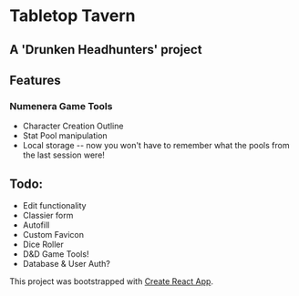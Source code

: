 # Tabletop Tavern
## A 'Drunken Headhunters' project

## Features
### Numenera Game Tools
- Character Creation Outline
- Stat Pool manipulation
- Local storage -- now you won't have to remember what the pools from the last session were!

## Todo:
- Edit functionality
- Classier form
- Autofill
- Custom Favicon
- Dice Roller
- D&D Game Tools!
- Database & User Auth?

This project was bootstrapped with [Create React App](https://github.com/facebook/create-react-app).
